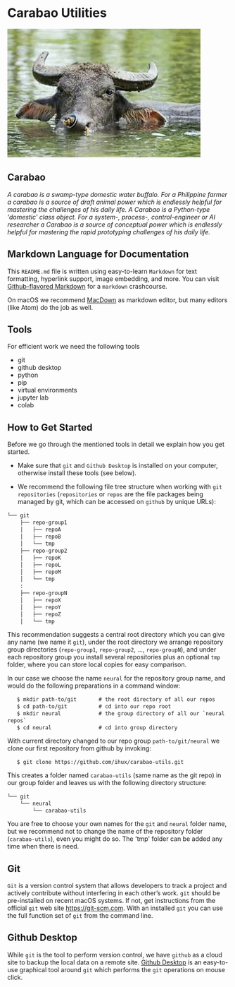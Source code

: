 # Carabao Utilities

![Carabao Banner](doc/image/carabao.jpg)

## Carabao

_A carabao is a swamp-type domestic water buffalo. For a Philippine farmer a carabao is a source of draft animal power which is endlessly helpful for mastering the challenges of his daily life. A Carabao is a Python-type 'domestic' class object. For a system-, process-, control-engineer or AI researcher a Carabao is a source of conceptual power which is endlessly helpful for mastering the rapid prototyping challenges of his daily life._

## Markdown Language for Documentation

This `README.md` file is written using easy-to-learn `Markdown` for text
formatting, hyperlink support, image embedding, and more. You can visit
[Github-flavored Markdown](https://guides.github.com/features/mastering-markdown/)
for a `markdown` crashcourse.

On macOS we recommend [MacDown](https://macdown.uranusjr.com) as markdown editor,
but many editors (like Atom) do the job as well.

## Tools

For efficient work we need the following tools

* git
* github desktop
* python
* pip
* virtual environments
* jupyter lab
* colab

## How to Get Started

Before we go through the mentioned tools in detail we explain how you get started.

* Make sure that `git` and `Github Desktop` is installed on your computer, otherwise
install these tools (see below).

* We recommend the following file tree structure when working with `git
  repositories` (`repositories` or `repos` are the file packages being managed
  by git, which can be accessed on `github` by unique URLs):

```
└── git
    ├── repo-group1
    │   ├── repoA
    │   ├── repoB
    │   └── tmp
    ├── repo-group2
    │   ├── repoK
    │   ├── repoL
    │   ├── repoM
    │   └── tmp
    :
    ├── repo-groupN
    │   ├── repoX
    │   ├── repoY
    │   ├── repoZ
    │   └── tmp
```

This recommendation suggests a central root directory which you can give any name
(we name it `git`), under the root directory we arrange repository group
directories (`repo-group1`, `repo-group2`, ..., `repo-groupN`), and under each
repository group you install several repositories plus an optional `tmp` folder,
where you can store local copies for easy comparison.

In our case we choose the name `neural` for the repository group name, and would
do the following preparations in a command window:

```
   $ mkdir path-to/git       # the root directory of all our repos
   $ cd path-to/git          # cd into our repo root
   $ mkdir neural            # the group directory of all our `neural repos`
   $ cd neural               # cd into group directory
```

With current directory changed to our repo group `path-to/git/neural` we clone
our first repository from github by invoking:

```
   $ git clone https://github.com/ihux/carabao-utils.git
```

This creates a folder named `carabao-utils` (same name as the git repo) in our group folder and leaves us with the following directory structure:

```
└── git
    └── neural
        └── carabao-utils
```

You are free to choose your own names for the `git` and `neural` folder name, but we recommend not to change the name of the repository folder (`carabao-utils`), even you might do so. The 'tmp' folder can be added any time when there is need.


## Git

`Git` is a version control system that allows developers to track a project and actively contribute without interfering in each other’s work. `git` should be pre-installed on recent macOS systems. If not, get instructions from the official `git` web site
https://git-scm.com. With an installed `git` you can use the full function set of `git` from the command line.

## Github Desktop

While `git` is the tool to perform version control, we have `github` as a cloud site to backup the local data on a remote site. [Github Desktop](https://docs.github.com/en/desktop/installing-and-authenticating-to-github-desktop/installing-github-desktop) is an easy-to-use graphical tool around `git` which performs the `git` operations on mouse click.
